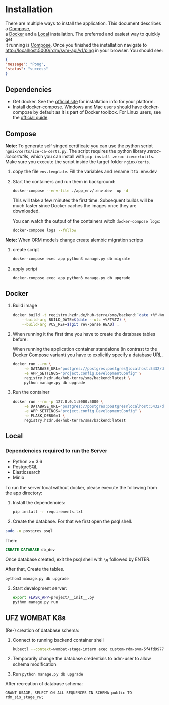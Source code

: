 <!--
SPDX-FileCopyrightText: 2020 - 2021
- Martin Abbrent <martin.abbrent@ufz.de>
- Kotyba Alhaj Taha <kotyba.alhaj-taha@ufz.de>
- Wilhelm Becker <wilhelm.becker@gfz-potsdam.de>
- Norman Ziegner <norman.ziegner@ufz.de>
- Helmholtz Centre Potsdam - GFZ German Research Centre for Geosciences (GFZ, https://www.gfz-potsdam.de)
- Helmholtz Centre for Environmental Research GmbH - UFZ (UFZ, https://www.ufz.de)

SPDX-License-Identifier: EUPL-1.2
-->

# Installation

There are multiple ways to install the application. This document describes a [Compose](#compose),  
a [Docker](#docker) and a [Local](#local) installation. The preferred and easiest way to quickly get  
it running is [Compose](#compose). Once you finished the installation navigate to  
[http://localhost:5000/rdm/svm-api/v1/ping](http://localhost:5000/rdm/svm-api/v1/ping) in your browser. You should see:

```json
{
"message": "Pong",
"status": "success"
}

```

## Dependencies


- Get docker. See the [official site](https://docs.docker.com/engine/install/) for installation info for your platform.
- Install docker-compose. Windows and Mac users should have docker-compose 
 by default as it is part of Docker toolbox. For Linux users, see the [official guide](https://docs.docker.com/compose/install/). 

## Compose
**Note:** To generate self singed certificate you can use the python script `ngnix/certs/ice-ca-certs.py`. The script requires the python library *zeroc-icecertutils*, which you can install with `pip install zeroc-icecertutils`. Make sure you execute the script inside the target folder `nginx/certs`.
1. copy the file `env.template`. Fill the variables and rename it to .env.dev
2. Start the containers and run them in background:

    ```bash
    docker-compose --env-file ./app_env/.env.dev  up -d
    ```

    This will take a few minutes the first time. Subsequent builds will be much faster since Docker caches
    the images once they are downloaded.

    You can watch the output of the containers witch `docker-compose logs`:

    ```bash
    docker-compose logs --follow 
    ```


**Note:** When ORM models change create alembic migration scripts

   1. create script
       ```bash
       docker-compose exec app python3 manage.py db migrate
       ```
   2. apply script
        ```bash
        docker-compose exec app python3 manage.py db upgrade
        ```

## Docker

1. Build image

    ```bash
    docker build -t registry.hzdr.de/hub-terra/sms/backend:`date +%Y-%m-%d`-1 \
        --build-arg BUILD_DATE=$(date --utc +%FT%TZ) \
        --build-arg VCS_REF=$(git rev-parse HEAD) .
    ```


2. When running it the first time you have to create the database tables before:

    When running the application container standalone (in contrast to the  
    Docker [Compose](#compose) variant) you have to explicitly specify a database URL.

    ```bash
    docker run --rm \
         -e DATABASE_URL="postgres://postgres:postgres@localhost:5432/db_dev" \
         -e APP_SETTINGS="project.config.DevelopmentConfig" \
         registry.hzdr.de/hub-terra/sms/backend:latest \
         python manage.py db upgrade
    ```

4. Run the container

    ```bash
    docker run --rm -p 127.0.0.1:5000:5000 \
         -e DATABASE_URL="postgres://postgres:postgres@localhost:5432/db_dev" \
         -e APP_SETTINGS="project.config.DevelopmentConfig" \
         -e FLASK_DEBUG=1 \
         registry.hzdr.de/hub-terra/sms/backend:latest
    ```

##  Local

### Dependencies required to run the Server

- Python >= 3.6
- PostgreSQL
- Elasticsearch
- Minio

To run the server local without docker, please execute the following from the app directory:

1. Install the dependencies:
    ```bash
    pip install -r requirements.txt
    ```
2. Create the database. For that we first open the psql shell.
```bash
sudo -u postgres psql
 ```
Then:
```sql
CREATE DATABASE db_dev
```
Once database created, exit the psql shell with `\q` followed by ENTER.

After that, Create the tables.
```bash
python3 manage.py db upgrade
```

3. Start development server:


    ```bash
    export FLASK_APP=project/__init__.py
    python manage.py run
    ```

## UFZ WOMBAT K8s

(Re-) creation of database schema:

1. Connect to running backend container shell

    ```bash
    kubectl --context=wombat-stage-intern exec custom-rdm-svm-5f4fd99776-j4fjz --container=frontend sh -ti
    ```

2. Temporarily change the database credentials to adm-user to allow schema modification
3. Run `python manage.py db upgrade`


After recreation of database schema:

```postgresql
GRANT USAGE, SELECT ON ALL SEQUENCES IN SCHEMA public TO rdm_sis_stage_rw;
```